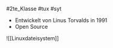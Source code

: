 #2te_Klasse #tux #syt 

- Entwickelt von Linus Torvalds in 1991
- Open Source 

![[Linuxdateisystem]]